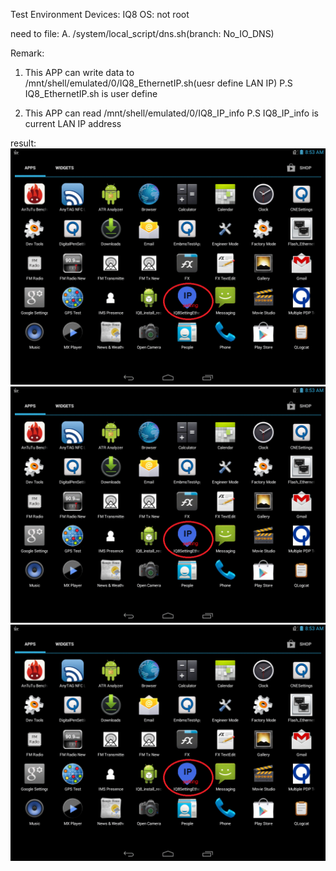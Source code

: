 Test Environment
Devices: IQ8 
OS: not root

need to file:
A. /system/local_script/dns.sh(branch: No_IO_DNS)

Remark:
1. This APP can write data to /mnt/shell/emulated/0/IQ8_EthernetIP.sh(uesr define LAN IP)
P.S IQ8_EthernetIP.sh is user define

2. This APP can read /mnt/shell/emulated/0/IQ8_IP_info
P.S IQ8_IP_info is current LAN IP address

result:
![alt tag](https://github.com/showoowohs/Po_git/blob/IQ8SettingEthernetIP_NOIO/IQ8SettingEthernetIP/demo/save.gif)
![alt tag](https://github.com/showoowohs/Po_git/blob/IQ8SettingEthernetIP_NOIO/IQ8SettingEthernetIP/demo/read.gif)
![alt tag](https://github.com/showoowohs/Po_git/blob/IQ8SettingEthernetIP_NOIO/IQ8SettingEthernetIP/demo/default.gif)